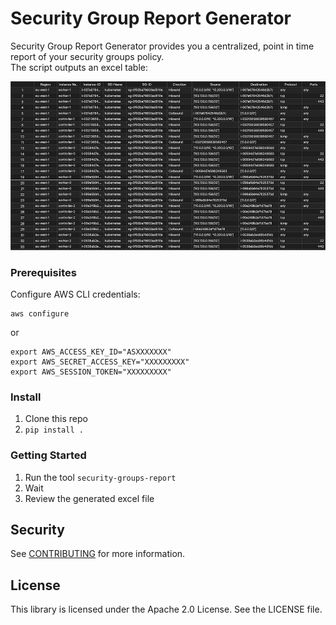 
# Security Group Report Generator

Security Group Report Generator provides you a centralized, point in time report of your security groups policy.  
The script outputs an excel table:

![](table.png)


### Prerequisites

Configure AWS CLI credentials:
```
aws configure
```
or
```
export AWS_ACCESS_KEY_ID="ASXXXXXXX"
export AWS_SECRET_ACCESS_KEY="XXXXXXXXX"
export AWS_SESSION_TOKEN="XXXXXXXXX"
```
### Install
1. Clone this repo
2. ```pip install .```

### Getting Started


1. Run the tool ```security-groups-report```
2. Wait
3. Review the generated excel file
## Security
See [CONTRIBUTING](CONTRIBUTING.md#security-issue-notifications) for more information.

## License
This library is licensed under the Apache 2.0 License. See the LICENSE file.

